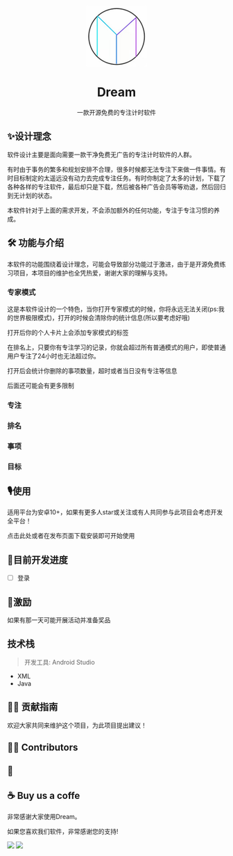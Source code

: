<p align="center"><a href="https://github.com/source-dream/dream"><img width="140" style="boeder-radius: 10px;" src="https://raw.githubusercontent.com/source-dream/dream/main/app/src/main/res/mipmap-xxxhdpi/icon.webp" alt="dream logo"></a></p>

<h1 align="center">
  Dream
</h1>

<p align="center">
  一款开源免费的专注计时软件
</p>


## ✨设计理念

软件设计主要是面向需要一款干净免费无广告的专注计时软件的人群。

有时由于事务的繁多和规划安排不合理，很多时候都无法专注下来做一件事情。有时目标制定的太遥远没有动力去完成专注任务。有时你制定了太多的计划，下载了各种各样的专注软件，最后却只是下载，然后被各种广告会员等等劝退，然后回归到无计划的状态。

本软件针对于上面的需求开发，不会添加额外的任何功能，专注于专注习惯的养成。

## 🛠 功能与介绍

本软件的功能围绕着设计理念，可能会导致部分功能过于激进，由于是开源免费练习项目，本项目的维护也全凭热爱，谢谢大家的理解与支持。

### 专家模式

这是本软件设计的一个特色，当你打开专家模式的时候，你将永远无法关闭(ps:我的世界极限模式)，打开的时候会清除你的统计信息(所以要考虑好哦)

打开后你的个人卡片上会添加专家模式的标签

在排名上，只要你有专注学习的记录，你就会超过所有普通模式的用户，即使普通用户专注了24小时也无法超过你。

打开后会统计你删除的事项数量，超时或者当日没有专注等信息

后面还可能会有更多限制

### 专注



### 排名



### 事项



### 目标



## 🎙使用

适用平台为安卓10+，如果有更多人star或关注或有人共同参与此项目会考虑开发全平台！

点击此处或者在发布页面下载安装即可开始使用

## 📗目前开发进度

- [ ] 登录

## 🎁激励

如果有那一天可能开展活动并准备奖品



## 技术栈

>开发工具: Android Studio

+ XML
+ Java

## 🏄‍♂️ 贡献指南

欢迎大家共同来维护这个项目，为此项目提出建议！



## 👨‍💻 Contributors



## 🌟



## ☕️ Buy us a coffe

非常感谢大家使用Dream。

如果您喜欢我们软件，非常感谢您的支持!

<div>
    <img src="https://cdn.sourcedream.cn/image/wx.png" style="width=50%;">
    <img src="https://cdn.sourcedream.cn/image/zfb.png" style="width=50%;">
</div>
